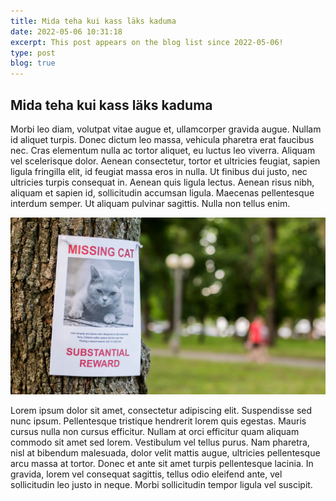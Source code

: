 ```yaml
---
title: Mida teha kui kass läks kaduma
date: 2022-05-06 10:31:18
excerpt: This post appears on the blog list since 2022-05-06!
type: post
blog: true
---
```


## Mida teha kui kass läks kaduma
 
Morbi leo diam, volutpat vitae augue et, ullamcorper gravida augue. Nullam id aliquet turpis. Donec dictum leo massa, vehicula pharetra erat faucibus nec. Cras elementum nulla ac tortor aliquet, eu luctus leo viverra. Aliquam vel scelerisque dolor. Aenean consectetur, tortor et ultricies feugiat, sapien ligula fringilla elit, id feugiat massa eros in nulla. Ut finibus dui justo, nec ultricies turpis consequat in. Aenean quis ligula lectus. Aenean risus nibh, aliquam et sapien id, sollicitudin accumsan ligula. Maecenas pellentesque interdum semper. Ut aliquam pulvinar sagittis. Nulla non tellus enim.

<img src="/assets/img/kadunud.jpg" class="db" alt="Photo of a cat.">

Lorem ipsum dolor sit amet, consectetur adipiscing elit. Suspendisse sed nunc ipsum. Pellentesque tristique hendrerit lorem quis egestas. Mauris cursus nulla non cursus efficitur. Nullam at orci efficitur quam aliquam commodo sit amet sed lorem. Vestibulum vel tellus purus. Nam pharetra, nisl at bibendum malesuada, dolor velit mattis augue, ultricies pellentesque arcu massa at tortor. Donec et ante sit amet turpis pellentesque lacinia. In gravida, lorem vel consequat sagittis, tellus odio eleifend ante, vel sollicitudin leo justo in neque. Morbi sollicitudin tempor ligula vel suscipit.